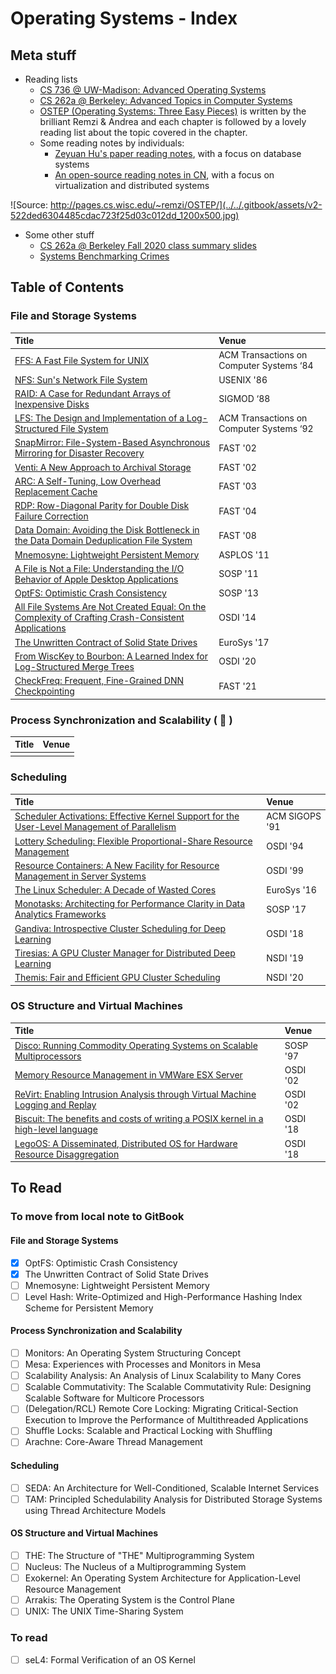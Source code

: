 # Operating Systems - Index

## Meta stuff

* Reading lists
  * [CS 736 @ UW-Madison: Advanced Operating Systems](cs-736-uw-madison-fall-2020-reading-list.md)
  * [CS 262a @ Berkeley: Advanced Topics in Computer Systems](https://ucbrise.github.io/cs262a-fall2020/)
  * [OSTEP \(Operating Systems: Three Easy Pieces\)](http://pages.cs.wisc.edu/~remzi/OSTEP/) is written by the brilliant Remzi & Andrea and each chapter is followed by a lovely reading list about the topic covered in the chapter.
  * Some reading notes by individuals:
    * [Zeyuan Hu's paper reading notes](https://zhu45.org/), with a focus on database systems
    * [An open-source reading notes in CN](https://github.com/dyweb/papers-notebook), with a focus on virtualization and distributed systems

![Source: http://pages.cs.wisc.edu/~remzi/OSTEP/](../../.gitbook/assets/v2-522ded6304485cdac723f25d03c012dd_1200x500.jpg)

* Some other stuff
  * [CS 262a @ Berkeley Fall 2020 class summary slides](https://ucbrise.github.io/cs262a-fall2020/notes/26-Class-Summary.pdf)
  * [Systems Benchmarking Crimes](https://www.cse.unsw.edu.au/~gernot/benchmarking-crimes.html)

## Table of Contents

### File and Storage Systems

| Title | Venue |
| :--- | :--- |
| [FFS: A Fast File System for UNIX](ffs-a-fast-file-system-for-unix.md) | ACM Transactions on Computer Systems ‘84 |
| [NFS: Sun's Network File System](nfs-suns-network-file-system.md) | USENIX '86 |
| [RAID: A Case for Redundant Arrays of Inexpensive Disks](raid-a-case-for-redundant-arrays-of-inexpensive-disks.md) | SIGMOD ‘88 |
| [LFS: The Design and Implementation of a Log-Structured File System](lfs-the-design-and-implementation-of-a-log-structured-file-system.md) | ACM Transactions on Computer Systems ‘92 |
| [SnapMirror: File-System-Based Asynchronous Mirroring for Disaster Recovery](snapmirror-file-system-based-asynchronous-mirroring-for-disaster-recovery.md) | FAST '02 |
| [Venti: A New Approach to Archival Storage](venti-a-new-approach-to-archival-storage.md) | FAST '02 |
| [ARC: A Self-Tuning, Low Overhead Replacement Cache](arc-a-self-tuning-low-overhead-replacement-cache.md) | FAST '03 |
| [RDP: Row-Diagonal Parity for Double Disk Failure Correction](rdp-row-diagonal-parity-for-double-disk-failure-correction.md) | FAST '04 |
| [Data Domain: Avoiding the Disk Bottleneck in the Data Domain Deduplication File System](data-domain-avoiding-the-disk-bottleneck-in-the-data-domain-deduplication-file-system.md) | FAST '08 |
| [Mnemosyne: Lightweight Persistent Memory](../drafts/mnemosyne-lightweight-persistent-memory.md) | ASPLOS '11 |
| [A File is Not a File: Understanding the I/O Behavior of Apple Desktop Applications](a-file-is-not-a-file-understanding-the-i-o-behavior-of-apple-desktop-applications.md) | SOSP '11 |
| [OptFS: Optimistic Crash Consistency](optfs-optimistic-crash-consistency.md) | SOSP '13 |
| [All File Systems Are Not Created Equal: On the Complexity of Crafting Crash-Consistent Applications](all-file-systems-are-not-created-equal-on-the-complexity-of-crafting-crash-consistent-applications.md) | OSDI '14 |
| [The Unwritten Contract of Solid State Drives](the-unwritten-contract-of-solid-state-drives.md) | EuroSys '17 |
| [From WiscKey to Bourbon: A Learned Index for Log-Structured Merge Trees](from-wisckey-to-bourbon-a-learned-index-for-log-structured-merge-trees.md) | OSDI '20 |
| [CheckFreq: Frequent, Fine-Grained DNN Checkpointing](../../machine-learning-systems/index/checkfreq-frequent-fine-grained-dnn-checkpointing.md) | FAST '21 |

### Process Synchronization and Scalability \( 🥵 \)

| Title | Venue |
| :--- | :--- |
|  |  |

### Scheduling

| Title | Venue |
| :--- | :--- |
| [Scheduler Activations: Effective Kernel Support for the User-Level Management of Parallelism](scheduler-activations-effective-kernel-support-for-the-user-level-management-of-parallelism.md) | ACM SIGOPS '91 |
| [Lottery Scheduling: Flexible Proportional-Share Resource Management](lottery-scheduling-flexible-proportional-share-resource-management.md) | OSDI '94 |
| [Resource Containers: A New Facility for Resource Management in Server Systems](resource-containers-a-new-facility-for-resource-management-in-server-systems.md) | OSDI '99 |
| [The Linux Scheduler: A Decade of Wasted Cores](the-linux-scheduler-a-decade-of-wasted-cores.md) | EuroSys '16 |
| [Monotasks: Architecting for Performance Clarity in Data Analytics Frameworks](monotasks-architecting-for-performance-clarity-in-data-analytics-frameworks.md) | SOSP '17 |
| [Gandiva: Introspective Cluster Scheduling for Deep Learning](../../machine-learning-systems/index/gandiva-introspective-cluster-scheduling-for-deep-learning.md) | OSDI '18 |
| [Tiresias: A GPU Cluster Manager for Distributed Deep Learning](../../machine-learning-systems/index/tiresias-a-gpu-cluster-manager-for-distributed-deep-learning.md) | NSDI '19 |
| [Themis: Fair and Efficient GPU Cluster Scheduling](../../machine-learning-systems/index/themis-fair-and-efficient-gpu-cluster-scheduling.md) | NSDI '20 |

### OS Structure and Virtual Machines

| Title | Venue |
| :--- | :--- |
| [Disco: Running Commodity Operating Systems on Scalable Multiprocessors](disco-running-commodity-operating-systems-on-scalable-multiprocessors.md) | SOSP '97 |
| [Memory Resource Management in VMWare ESX Server](memory-resource-management-in-vmware-esx-server.md) | OSDI '02 |
| [ReVirt: Enabling Intrusion Analysis through Virtual Machine Logging and Replay](revirt-enabling-intrusion-analysis-through-virtual-machine-logging-and-replay.md) | OSDI '02 |
| [Biscuit: The benefits and costs of writing a POSIX kernel in a high-level language](biscuit-the-benefits-and-costs-of-writing-a-posix-kernel-in-a-high-level-language.md) | OSDI '18 |
| [LegoOS: A Disseminated, Distributed OS for Hardware Resource Disaggregation](legoos-a-disseminated-distributed-os-for-hardware-resource-disaggregation.md) | OSDI '18 |

## To Read

### To move from local note to GitBook

#### File and Storage Systems

* [x] OptFS: Optimistic Crash Consistency
* [x] The Unwritten Contract of Solid State Drives
* [ ] Mnemosyne: Lightweight Persistent Memory
* [ ] Level Hash: Write-Optimized and High-Performance Hashing Index Scheme for Persistent Memory

#### Process Synchronization and Scalability

* [ ] Monitors: An Operating System Structuring Concept
* [ ] Mesa: Experiences with Processes and Monitors in Mesa
* [ ] Scalability Analysis: An Analysis of Linux Scalability to Many Cores
* [ ] Scalable Commutativity: The Scalable Commutativity Rule: Designing Scalable Software for Multicore Processors
* [ ] \(Delegation/RCL\) Remote Core Locking: Migrating Critical-Section Execution to Improve the Performance of Multithreaded Applications
* [ ] Shuffle Locks: Scalable and Practical Locking with Shuffling
* [ ] Arachne: Core-Aware Thread Management

#### Scheduling

* [ ] SEDA: An Architecture for Well-Conditioned, Scalable Internet Services
* [ ] TAM: Principled Schedulability Analysis for Distributed Storage Systems using Thread Architecture Models

#### OS Structure and Virtual Machines

* [ ] THE: The Structure of "THE" Multiprogramming System
* [ ] Nucleus: The Nucleus of a Multiprogramming System
* [ ] Exokernel: An Operating System Architecture for Application-Level Resource Management
* [ ] Arrakis: The Operating System is the Control Plane
* [ ] UNIX: The UNIX Time-Sharing System

### To read

* [ ] seL4: Formal Verification of an OS Kernel






